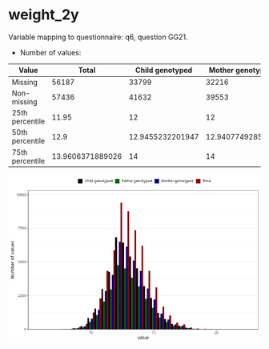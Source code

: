 # weight_2y
Variable mapping to questionnaire: q6, question GG21.
- Number of values:

| Value | Total | Child genotyped | Mother genotyped | Father genotyped |
| ----- | ----- | --------------- | ---------------- | ---------------- |
| Missing | 56187 | 33799 | 32216 | 21104 |
| Non-missing | 57436 | 41632 | 39553 | 29114 |
| 25th percentile | 11.95 | 12 | 12 | 12 |
| 50th percentile | 12.9 | 12.9455232201947 | 12.9407749285236 | 12.9594801838297 |
| 75th percentile | 13.9606371889026 | 14 | 14 | 14 |



![](weight_2y_n.png)



